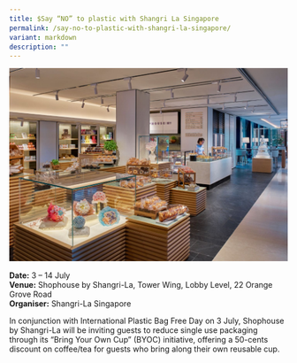 ```yaml
---
title: $Say “NO” to plastic with Shangri La Singapore
permalink: /say-no-to-plastic-with-shangri-la-singapore/
variant: markdown
description: ""
---
```

![Photo of shop front](/images/Retail%20FB%20Deals/Shangri_La_Singapore_No_Plastic.jpg)


**Date:** 3 – 14 July<br>
**Venue:** Shophouse by Shangri-La, Tower Wing, Lobby Level, 22 Orange Grove Road  <br>
**Organiser:** Shangri-La Singapore 

In conjunction with International Plastic Bag Free Day on 3 July, Shophouse by Shangri-La will be inviting guests to reduce single use packaging through its “Bring Your Own Cup” (BYOC) initiative, offering a 50-cents discount on coffee/tea for guests who bring along their own reusable cup. 

